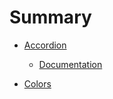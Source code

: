 # Summary

* [Accordion](accordion/README.md)
    * [Documentation](accordion/documentation.md)

* [Colors](color/README.md)
